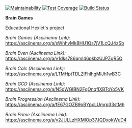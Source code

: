 [![Maintainability](https://api.codeclimate.com/v1/badges/9cc1f9c10288cab4705d/maintainability)](https://codeclimate.com/github/Mao39/project-lvl1-s486/maintainability)
[![Test Coverage](https://api.codeclimate.com/v1/badges/9cc1f9c10288cab4705d/test_coverage)](https://codeclimate.com/github/Mao39/project-lvl1-s486/test_coverage)
[![Build Status](https://travis-ci.org/Mao39/project-lvl1-s486.svg?branch=master)](https://travis-ci.org/Mao39/project-lvl1-s486)

**Brain Games**

Educational Hexlet's project

*Brain Games (Asciinema Link):*
https://asciinema.org/a/sWhhvMkBHU1Qs7jV1LcQJ4zSb

*Brain Even (Asciinema Link):*
https://asciinema.org/a/v1dks786qml46pkbzUJPZgR5O

*Brain Calc (Asciinema Link):*
https://asciinema.org/a/LTMHptTDLZlFhlhgMlJh1wB3C

*Brain GCD (Asciinema Link):*
https://asciinema.org/a/N5dWGIBN2FgOnqfIXBToYo5VK

*Brain Progression (Asciinema Link):*
https://asciinema.org/a/fE67GOZB9oBYpcLUmrp33stMh

*Brain Prime (Asciinema Link):*
https://asciinema.org/a/v2JULLzHXMlOp37JQDxokWuD4